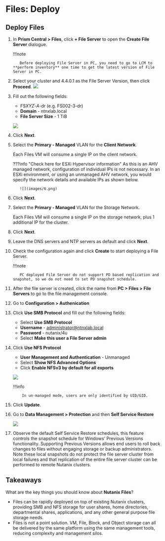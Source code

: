 # Files: Deploy

## Deploy Files

1.  In **Prism Central > Files**, click **+ File Server** to open the
    **Create File Server** dialogue.

    !!!note

           Before deploying File Server in PC, you need to go to LCM to **perform inventory** one time to get the latest version of File Server in PC.

2.  Select your cluster and 4.4.0.1 as the File Server Version, then click **Proceed**.
      ![](images/pc0.png)

3.  Fill out the following fields:

    -   FS*XYZ*-*A*-dr (e.g. FS002-3-dr)
    -   **Domain** - ntnxlab.local
    -   **File Server Size** - 1 TiB

    ![](images/pc1.png)

4.  Click **Next**.

5.  Select the **Primary - Managed** VLAN for the **Client Network**.
    
    Each Files VM will consume a single IP on the client network.

    ???info "Check here for ESXi Hypervisor information"
           As this is an AHV managed network, configuration of individual IPs
           is not necessary. In an ESXi environment, or using an unmanaged AHV
           network, you would specify the network details and available IPs as
           shown below.
       
           ![](images/6.png)
    
7.  Click **Next**.

8.  Select the **Primary - Managed** VLAN for the Storage Network.

    Each Files VM will consume a single IP on the storage network, plus 1 additional IP for the cluster.

9.  Click **Next**.

10. Leave the DNS servers and NTP servers as default and click **Next**.

11. Check the configuration again and click **Create** to start deploying a File Server.

    !!!note
    
           PC deployed File Server do not support PD based replication and snapshot, so we do not need to set PD snapshot schedule.


12. After the file server is created, click the name from **PC > Files > File Servers** to go to the file management console.

13. Go to **Configuration > Authenication**
14. Click **Use SMB Protocol** and fill out the following fields:

    -   Select **Use SMB Protocol**
    -   **Username** - <administrator@ntnxlab.local>
    -   **Password** - nutanix/4u
    -   Select **Make this user a File Server admin**

15. Click **Use NFS Protocol**
    -   **User Management and Authentication** - Unmanaged
    -   Select **Show NFS Advanced Options**
    -   Click **Enable NFSv3 by default for all exports**

    ![](images/pc2.png)

    !!!info

            In un-managed mode, users are only identified by UID/GID. 

16.  Click **Update**.

17. Go to **Data Management > Protection** and then **Self Service Restore**
    
    ![](images/pc3.png)

18. Observe the default Self Service Restore schedules, this feature controls the snapshot schedule for Windows\' Previous Versions functionality. Supporting Previous Versions allows end users to roll back changes to files without engaging storage or backup administrators. Note these local snapshots do not protect the file server cluster from local failures and that replication of the entire file server cluster can be performed to remote Nutanix clusters.

## Takeaways

What are the key things you should know about **Nutanix Files**?

-   Files can be rapidly deployed on top of existing Nutanix clusters,
    providing SMB and NFS storage for user shares, home directories,
    departmental shares, applications, and any other general purpose
    file storage needs.
-   Files is not a point solution. VM, File, Block, and Object storage
    can all be delivered by the same platform using the same management
    tools, reducing complexity and management silos.

